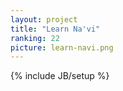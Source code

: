 ```yaml
---
layout: project
title: "Learn Na'vi"
ranking: 22
picture: learn-navi.png
---
```

{% include JB/setup %}

